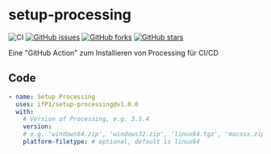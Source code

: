 # setup-processing
![CI](https://github.com/ifP1/setup-processing/workflows/CI/badge.svg)
[![GitHub issues](https://img.shields.io/github/issues/ifP1/setup-processing)](https://github.com/ifP1/setup-processing/issues)
[![GitHub forks](https://img.shields.io/github/forks/ifP1/setup-processing)](https://github.com/ifP1/setup-processing/network)
[![GitHub stars](https://img.shields.io/github/stars/ifP1/setup-processing)](https://github.com/ifP1/setup-processing/stargazers)

Eine "GitHub Action" zum Installieren von Processing für CI/CD

## Code
```yaml
- name: Setup Processing
  uses: ifP1/setup-processing@v1.0.0
  with:
    # Version of Processing, e.g. 3.5.4
    version: 
    # e.g. 'windows64.zip', 'windows32.zip', 'linux64.tgz', 'macosx.zip'
    platform-filetype: # optional, default is linux64
```